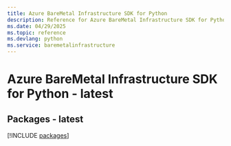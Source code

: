 ```yaml
---
title: Azure BareMetal Infrastructure SDK for Python
description: Reference for Azure BareMetal Infrastructure SDK for Python
ms.date: 04/29/2025
ms.topic: reference
ms.devlang: python
ms.service: baremetalinfrastructure
---
```

# Azure BareMetal Infrastructure SDK for Python - latest
## Packages - latest
[!INCLUDE [packages](baremetal-infrastructure-index.md)]